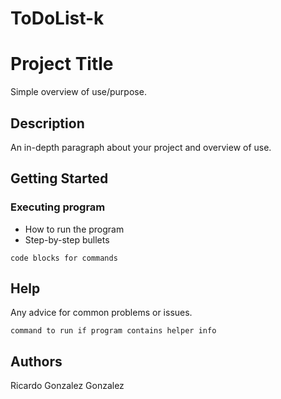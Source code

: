 # ToDoList-k

# Project Title

Simple overview of use/purpose.

## Description

An in-depth paragraph about your project and overview of use.

## Getting Started


### Executing program

* How to run the program
* Step-by-step bullets
```
code blocks for commands
```

## Help

Any advice for common problems or issues.
```
command to run if program contains helper info
```

## Authors

Ricardo Gonzalez Gonzalez
